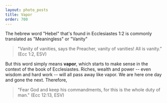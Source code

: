```yaml
---
layout: photo_posts
title: Vapor
order: 700
---
```




The hebrew word "Hebel" that's found in Ecclesiastes 1:2 is commonly translated as
"Meaningless" or "Vanity"

> "Vanity of vanities, says the Preacher,
    vanity of vanities! All is vanity." (Ecc 1:2, ESV)

But this word simply means **vapor**, which starts to make sense in the context of
the book of Ecclesiastes. Riches, wealth and power -- even wisdom and hard work -- will all pass away like vapor. We are here one day and gone the next. Therefore,

> "Fear God and keep his commandments, for this is the whole duty of man." (Ecc 12:13, ESV)